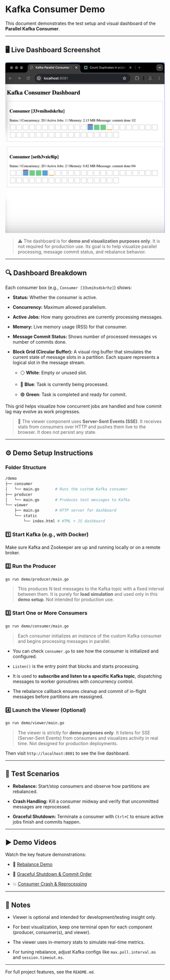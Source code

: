 
# Kafka Consumer Demo

This document demonstrates the test setup and visual dashboard of the **Parallel Kafka Consumer**.

----------

## 🖥️ Live Dashboard Screenshot

![Kafka Consumer Dashboard](./viewer_screenshot.png)

> ⚠️ The dashboard is for **demo and visualization purposes only**. It is not required for production use. Its goal is to help visualize parallel processing, message commit status, and rebalance behavior.

----------

## 🔍 Dashboard Breakdown

Each consumer box (e.g., `Consumer [33vmihsdskrhz]`) shows:

-   **Status:** Whether the consumer is active.
    
-   **Concurrency:** Maximum allowed parallelism.
    
-   **Active Jobs:** How many goroutines are currently processing messages.
    
-   **Memory:** Live memory usage (RSS) for that consumer.
    
-   **Message Commit Status:** Shows number of processed messages vs number of commits done.
    
-   **Block Grid (Circular Buffer):** A visual ring buffer that simulates the current state of message slots in a partition. Each square represents a logical slot in the message stream.
    
    -   ⚪ **White**: Empty or unused slot.
        
    -   🔵 **Blue**: Task is currently being processed.
        
    -   🟢 **Green**: Task is completed and ready for commit.
        

This grid helps visualize how concurrent jobs are handled and how commit lag may evolve as work progresses.

> 🧠 The viewer component uses **Server-Sent Events (SSE)**. It receives stats from consumers over HTTP and pushes them live to the browser. It does not persist any state.

----------

## ⚙️ Demo Setup Instructions

### Folder Structure

```bash
/demo
├── consumer
│   └── main.go       # Runs the custom Kafka consumer
├── producer
│   └── main.go       # Produces test messages to Kafka
└── viewer
    ├── main.go       # HTTP server for dashboard
    └── static
        └── index.html # HTML + JS dashboard

```

### 1️⃣ Start Kafka (e.g., with Docker)

Make sure Kafka and Zookeeper are up and running locally or on a remote broker.

### 2️⃣ Run the Producer

```bash
go run demo/producer/main.go

```

> This produces N test messages to the Kafka topic with a fixed interval between them. It is purely for **load simulation** and used only in this **demo setup**. Not intended for production use.

### 3️⃣ Start One or More Consumers

```bash
go run demo/consumer/main.go

```

> Each consumer initializes an instance of the custom Kafka consumer and begins processing messages in parallel.

-   You can check `consumer.go` to see how the consumer is initialized and configured.
    
-   `Listen()` is the entry point that blocks and starts processing.
    
-   It is used to **subscribe and listen to a specific Kafka topic**, dispatching messages to worker goroutines with concurrency control.
    
-   The rebalance callback ensures cleanup and commit of in-flight messages before partitions are reassigned.
    

### 4️⃣ Launch the Viewer (Optional)

```bash
go run demo/viewer/main.go

```

> The viewer is strictly for **demo purposes only**. It listens for SSE (Server-Sent Events) from consumers and visualizes activity in real time. Not designed for production deployments.

Then visit `http://localhost:8081` to see the live dashboard.

----------

## 🔄 Test Scenarios

-   **Rebalance:** Start/stop consumers and observe how partitions are rebalanced.
    
-   **Crash Handling:** Kill a consumer midway and verify that uncommitted messages are reprocessed.
    
-   **Graceful Shutdown:** Terminate a consumer with `Ctrl+C` to ensure active jobs finish and commits happen.
    

----------

## ▶️ Demo Videos

Watch the key feature demonstrations:

-   🔄 [Rebalance Demo](https://drive.google.com/file/d/1o6VeE-CprLgHEbe2uLJNLv6sFugga7_W/view?usp=drive_link)
    
-   🧹 [Graceful Shutdown & Commit Order](https://drive.google.com/file/d/1UW1iuMDkMZuvPTUWk4MyqiapM1VVc0fO/view?usp=drive_link)
    
-   💥 [Consumer Crash & Reprocessing](https://drive.google.com/file/d/1rn3jfzK_P4RE8eNU3GFrC6L3PZM3uet7/view?usp=drive_link)
    

----------

## 📌 Notes

-   Viewer is optional and intended for development/testing insight only.
    
-   For best visualization, keep one terminal open for each component (producer, consumer(s), and viewer).
    
-   The viewer uses in-memory stats to simulate real-time metrics.
    
-   For tuning rebalance, adjust Kafka configs like `max.poll.interval.ms` and `session.timeout.ms`.
    

----------

For full project features, see the `README.md`.